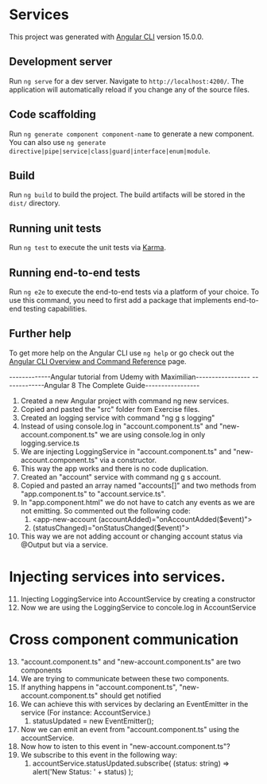 # Services

This project was generated with [Angular CLI](https://github.com/angular/angular-cli) version 15.0.0.

## Development server

Run `ng serve` for a dev server. Navigate to `http://localhost:4200/`. The application will automatically reload if you change any of the source files.

## Code scaffolding

Run `ng generate component component-name` to generate a new component. You can also use `ng generate directive|pipe|service|class|guard|interface|enum|module`.

## Build

Run `ng build` to build the project. The build artifacts will be stored in the `dist/` directory.

## Running unit tests

Run `ng test` to execute the unit tests via [Karma](https://karma-runner.github.io).

## Running end-to-end tests

Run `ng e2e` to execute the end-to-end tests via a platform of your choice. To use this command, you need to first add a package that implements end-to-end testing capabilities.

## Further help

To get more help on the Angular CLI use `ng help` or go check out the [Angular CLI Overview and Command Reference](https://angular.io/cli) page.

-------------Angular tutorial from Udemy with Maximilian-----------------
-------------Angular 8 The Complete Guide-----------------

1. Created a new Angular project with command ng new services.
2. Copied and pasted the "src" folder from Exercise files.
3. Created an logging service with command "ng g s logging"
4. Instead of using console.log in "account.component.ts" and "new-account.component.ts" we are using console.log in only logging.service.ts
5. We are injecting LoggingService in "account.component.ts" and "new-account.component.ts" via a constructor.
6. This way the app works and there is no code duplication.
7. Created an "account" service with command ng g s account.
8. Copied and pasted an array named "accounts[]" and two methods from "app.component.ts" to "account.service.ts".
9. In "app.component.html" we do not have to catch any events as we are not emitting. So commented out the following code:
    1.  <app-new-account (accountAdded)="onAccountAdded($event)"></app-new-account>
    2. (statusChanged)="onStatusChanged($event)"></app-account>
10. This way we are not adding account or changing account status via @Output but via a service.

# Injecting services into services.

11. Injecting LoggingService into AccountService by creating a constructor
12. Now we are using the LoggingService to concole.log in AccountService

# Cross component communication

13. "account.component.ts" and "new-account.component.ts"  are two components
14. We are trying to communicate between these two components.
15. If anything happens in "account.component.ts", "new-account.component.ts" should get notified
16. We can achieve this with services by declaring an EventEmitter in the service (For instance: AccountService.) 
    1.   statusUpdated = new EventEmitter<string>();
17. Now we can emit an event from "account.component.ts" using the accountService.
18. Now how to isten to this event in "new-account.component.ts"?
19. We subscribe to this event in the following way:
    1. accountService.statusUpdated.subscribe(
        (status: string) => alert('New Status: ' + status)
      );